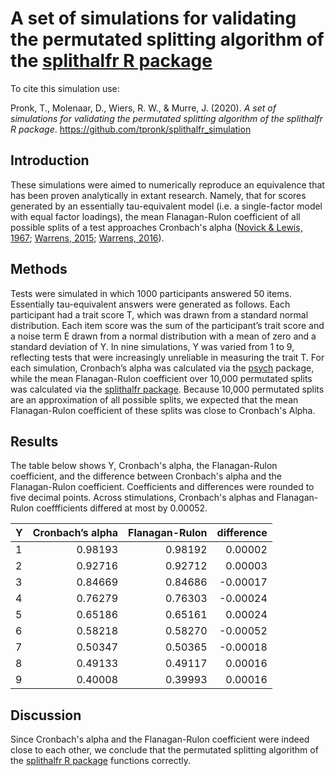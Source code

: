 # A set of simulations for validating the permutated splitting algorithm of the [splithalfr R package](https://github.com/tpronk/splithalfr)
To cite this simulation use:

Pronk, T., Molenaar, D., Wiers, R. W., & Murre, J. (2020). _A set of simulations for validating the permutated splitting algorithm of the splithalfr R package_. https://github.com/tpronk/splithalfr_simulation

## Introduction
These simulations were aimed to numerically reproduce an equivalence that has been proven analytically in extant research. Namely, that for scores generated by an essentially tau-equivalent model (i.e. a single-factor model with equal factor loadings), the mean Flanagan-Rulon coefficient of all possible splits of a test approaches Cronbach's alpha ([Novick & Lewis, 1967](https://doi.org/10.1007/BF02289400); [Warrens, 2015](https://doi.org/10.1007/978-3-319-19977-1); [Warrens, 2016](https://link.springer.com/article/10.1007/s11634-015-0198-6)).

## Methods
Tests were simulated in which 1000 participants answered 50 items. Essentially tau-equivalent answers were generated as follows. Each participant had a trait score T, which was drawn from a standard normal distribution. Each item score was the sum of the participant’s trait score and a noise term E drawn from a normal distribution with a mean of zero and a standard deviation of Y. In nine simulations, Y was varied from 1 to 9, reflecting tests that were increasingly unreliable in measuring the trait T. For each simulation, Cronbach’s alpha was calculated via the [psych](https://cran.r-project.org/package=psych) package, while the mean Flanagan-Rulon coefficient over 10,000 permutated splits was calculated via the [splithalfr package](https://github.com/tpronk/splithalfr). Because 10,000 permutated splits are an approximation of all possible splits, we expected that the mean Flanagan-Rulon coefficient of these splits was close to Cronbach's Alpha.

## Results
The table below shows Y, Cronbach's alpha, the Flanagan-Rulon coefficient, and the difference between Cronbach's alpha and the Flanagan-Rulon coefficient. Coefficients and differences were rounded to five decimal points. Across stimulations, Cronbach's alphas and Flanagan-Rulon coeffficients differed at most by 0.00052.

| Y | Cronbach’s alpha | Flanagan-Rulon | difference |
|---|-----------------:|---------------:|-----------:|
| 1 | 0.98193          | 0.98192        | 0.00002    |
| 2 | 0.92716          | 0.92712        | 0.00003    |
| 3 | 0.84669          | 0.84686        | -0.00017   |
| 4 | 0.76279          | 0.76303        | -0.00024   |
| 5 | 0.65186          | 0.65161        | 0.00024    |
| 6 | 0.58218          | 0.58270        | -0.00052   |
| 7 | 0.50347          | 0.50365        | -0.00018   |
| 8 | 0.49133          | 0.49117        | 0.00016    |
| 9 | 0.40008          | 0.39993        | 0.00016    |

## Discussion
Since Cronbach's alpha and the Flanagan-Rulon coefficient were indeed close to each other, we conclude that the permutated splitting algorithm of the [splithalfr R package](https://github.com/tpronk/splithalfr) functions correctly.
